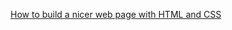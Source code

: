 [How to build a nicer web page with HTML and CSS](https://resources.refugeescode.com/how-to-build-a-nicer-web-page-with-html-and-css)
